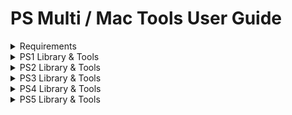 # PS Multi / Mac Tools User Guide

<details>
<summary>Requirements</summary>

### Windows
- Windows 10 or 11 with .NET Framework 4.8.1 is recommended

### macOS
- macOS 12.0 or higher (Intel x86 or Apple ARM64)
- Homebrew with following packages :
  - 'wget' (Used for mirroring directories from FTP)
  - 'jdk11' (Used for sending .jar payloads)
  - 'netcat' (Used to dump self files - more stable than macOS's 'nc')
  - 'pv' (Used to track the progress of SELF files dumping -> not working yet)

### PS5
- FTP Tools require an active FTP server running on the PS5.

</details>

<details>
<summary>PS1 Library & Tools</summary>

### Backup Manager
#### Load game backups
1. Click on Library -> Load a new folder on the top menu
2. Select a folder containing your game backups (.bin format).

#### Copy game backups
1. Right-click on a game and select 'Copy to'.
2. Now select the folder where you want to copy the selected game.

### Tools
#### Merge .bin files of a game
1. Click on Tools -> Merge .bin files on the top menu
2. Browse the .cue file of the game that you want to merge
3. Optional: Add more .cue files to process more games
4. Click on 'Merge selected' if you want to merge only the selected game or click on 'Merge all' to process all added .cue files
</details>

<details>
<summary>PS2 Library & Tools</summary>

### Backup Manager
#### Load game backups
1. Click on Library -> "Load a new folder" on the top menu
2. Select a folder containing your game backups (.iso/.cso format).

#### Copy game backups
1. Right-click on a game and select 'Copy to'.
2. Now select the folder where you want to copy the selected game.

### Tools
#### Send games to the mast1c0re Network Game Loader
1. Right-click on a game inside the library and select 'Send to PS4-5'.
2. On the next window (Payload Sender) enter your PS5 IP
3. Send the mast1c0re Network Game Loader if not done yet
4. Send the game with 'Send ISO'

#### Convert BIN/CUE to ISO
1. Click on Tools -> "Convert BIN/CUE to ISO" on the top menu
2. Browse the game's .bin or .cue file
3. Click on "Convert" and wait until done

#### PSX Homebrew & Games Installer
1. Click on Tools -> "XMB Homebrew/Games Installer" on the top menu
2. Visit https://github.com/SvenGDK/PSX-XMB-Manager for more information
</details>

<details>
<summary>PS3 Library & Tools</summary>

## To be completed.

</details>

<details>
<summary>PS4 Library & Tools</summary>

## To be completed.

</details>

<details>
<summary>PS5 Library & Tools</summary>

## Backup Manager
### Load local game & app backups
`Windows`
1. Click on Library -> "Load folder with games and apps" on the top menu
2. Select a folder containing your game/app backups.

`macOS`
1. Click on Library -> "Load backup folder"
2. Select a folder containing your game/app backups.

**Note:** Game or App backups must contain a /sce_sys/param.json file.</br>
**Note 2:** .pkg files are also supported on Windows.

### Load installed games & apps over FTP
`Windows only`
1. Enter your PS5 IP & Port in the Settings on the top menu (IP:PORT)
2. Send a payload that enables FTP access
3. Click on Library -> "Load installed games and apps over FTP" on the top menu

#### Game Library Context Menu Options :
- Copy (game/app) To -> Copies the selected game to a destination drive or folder
- Play Soundtrack -> Plays the included at9 soundtrack of the game (if available)
- Check for updates -> Checks for available game patches
- Open (game) folder -> Opens the folder containing the game files
- Browse assets -> Opens the assets browser for the selected game
`Windows only`
- Change game/app type -> Changes the "applicationCategoryType" of the selected game or app
- Rename game/app -> Renames the game or app to a desired title for all languages
- Change game/app icon -> Replace the game or app's icon0.png file
- Change game/app background -> Replace the game or app's pic0.png file
- Change game/app soundtrack -> Replace the game or app's snd0.at9 file

## Tools
### Payload & Mast1c0re PS2 Game Sender
#### Payload Sender
`Windows / macOS`
1. Enter your PS5 IP and port that should receive the payload
2. Select a payload in .elf or .bin format (or from the list in macOS)
   - macOS also supports sending .jar files if jdk11 is installed via homebrew
3. Send the payload by clicking on 'Send'

#### Mast1c0re PS2 Game Sender
`Windows only`
1. Enter your PS5 IP and port of the mast1c0re Network Game Loader
2. Browse a PS2 game in .iso format
3. Send the game by clicking on 'Send ISO'

### Blu Ray Disc Burner
`Windows / macOS`
1. Select your disc drive from the list (**Caution:** Only supports 1 disc drive connected.)
2. Browse the .iso file to burn
3. Click on 'Burn Disc' and wait until finished

### GP5 Creator
`Windows only`

The GP5 Creator can create a .gp5 project file that can be used to build a PS5 .pkg using the publishing tools.</br>
The publishing tools are not included and need to be added manually at "/Tools/PS5/".</br>
Inside the GP5 Creator you can also extract a PS5 .pkg if you know the passcode.</br>
**Note:** Extracting a .pkg probably requires the same or a higher version of the publishing tools.

1. At the Save Path, click on "..." and save the new .gp5 project
2. Leave the passcode or enter a new one with the same lenght
3. Click on "Create" to create the .gp5 project file
4. Add files and folders using the "File" or "Folder" button
5. Specify the "Destination Path" inside the .pkg
6. Leave the "Add to Chunk#" field or enter another decimal value
7. Click on "Add to chunk" to add the file or folder inside the .pkg

### Param / Manifest Editor
`Windows / macOS`
#### param.json Editor
##### Creating and modifying new param.json file
1. On the top menu select "File" -> "New"
2. Select a parameter from the list and modify the value with the "Save changes" button
   - You can also add a new parameter by selecting a parameter from the list, setting the value and clicking on "Add param"
   - You can also delete a selected parameter by clicking the "Remove param" button
   - Some parameters require you to open the advanced param editor to modify their values
3. On the top menu select "File" -> "Save" to save the new param.json file

##### Loading and modifying new param.json file
1. On the top menu select "File" -> "Load param.json"
2. Select a parameter from the list and modify the value with the "Save changes" button
   - You can also add a new parameter by selecting a parameter from the list, setting the value and clicking on "Add param"
   - You can also delete a selected parameter by clicking the "Remove param" button
   - Some parameters require you to open the advanced param editor to modify their values
3. On the top menu select "File" -> "Save" to save the param.json file

##### param.json Help
- You can find useful information about all the parameters in the PSDevWiki :
   - https://www.psdevwiki.com/ps5/Param.json

#### PKG Builder
`Windows only`

The PKG Builder only supports .gp5 project files.
1. Browse your .gp5 project
2. Select a save path for the new .pkg file
3. Hit "Build PKG" and wait until the process is done

### PKG Merger
`Windows / macOS`

The PKG Merger supports PS4 & PS5 .pkg files.
1. Select a directory that contains all .pkg files that should be merged
   - *_0.pkg, *_1.pkg, *_2.pkg, ...
2. Click on "Merge" (Windows) / "Start Merge" (macOS) and wait until the process is done

### AT9 <-> WAV Converter
`Windows only`

The AT9 <-> WAV Converter allows you to convert .wav audio files to .at9 and vice versa.
1. Select a .wav or .at9 file
2. Select a bitrate and sampling rate or leave the fields empty
3. Click on "Convert" and wait until done

### FTP Browser
`Windows / macOS`
1. Enter your PS5 IP & Port (**Windows:** In the Settings on the top menu IP:PORT)
2. Click on "Connect and list content" (Windows) / "Connect" (macOS)

#### Available Context-Menu Options
- Download -> Download the selected file or folder (folder not available yet in macOS)
- Upload a file or folder -> Upload a single file or an entire folder (folder not available yet in macOS)
- Delete -> Delete the selected file or folder
- Rename -> Rename the selected file or folder
- Create a new directory -> Creates a new folder at the current path

### FTP Grabber
`Windows / macOS`
#### Options :
1. **Create a full dump** (Windows) / **Create a full game dump including metadata** (macOS)
   - This option will :
      1. Dump the FULL contents of "/mnt/sandbox/pfsmnt/GAMEID-app0"
      2. Dump contents of "/system_data/priv/appmeta/GAMEID/" to ".../GAMEID-app0/sce_sys"
      3. Dump contents of "/user/appmeta/GAMEID/" to ".../GAMEID-app0/sce_sys"
      4. Read "npbind.dat" to get the NPRW id.
      5. Copy "/user/np_uds/nobackup/conf/NPRWID/uds.ucp" to ".../GAMEID-app0/sce_sys/uds/uds00.ucp"
      6. Copy "/user/trophy2/nobackup/conf/NPRWID/TROPHY.UCP" to ".../GAMEID-app0/sce_sys/trophy2/trophy00.ucp"
2. **Dump metadata only** (Windows) / **Dump only game metadata** (macOS)
   - This option will :
      1. Read the GAME id ONLY from "/mnt/sandbox/pfsmnt/"
      2. Dump contents of "/system_data/priv/appmeta/GAMEID/" to ".../GAMEID-app0/sce_sys"
      3. Dump contents of "/user/appmeta/GAMEID/" to ".../GAMEID-app0/sce_sys"
      4. Read "npbind.dat" to get the NPRW id.
      5. Copy "/user/np_uds/nobackup/conf/NPRWID/uds.ucp" to ".../GAMEID-app0/sce_sys/uds/uds00.ucp"
      6. Copy "/user/trophy2/nobackup/conf/NPRWID/TROPHY.UCP" to ".../GAMEID-app0/sce_sys/trophy2/trophy00.ucp"
3. **Dump SELF files only**
   - This option will :
      1. Dump the SELF files to the selected dump directory "./self-dump.tar"

#### Dumping a game
1. Enter your PS5 IP & Port (**Windows:** In the Settings on the top menu IP:PORT)
2. Select "/mnt/sandbox/pfsmnt/" from the list
3. Choose a directory where the game should be dumped
4. Check the option "Create a full dump" (Windows) / "Create a full game dump including metadata" (macOS)
5. Click on "Start Download" to start dumping</br>
    **Note:** This process can take some hours depending on the game size. Keep your PS5 & PC powered on.

#### Dumping SELF files
1. Send the ps5-self-dumper payload to your PS5
2. Enter the PS5 IP & Payload Port (**Windows:** In the Settings on the top menu IP:PORT)
3. Select "/mnt/sandbox/pfsmnt/" from the list
4. Choose a directory where the SELF files should be dumped (as single .tar archive)
5. Check the option "Dump SELF files only"
6. Click on "Start Download" to start dumping and wait until done

### RCO Dumper & Extractor
`Windows only`
#### RCO Dumper
1. Enter your PS5 IP & Port (**Windows:** In the Settings on the top menu IP:PORT)
2. Select a save directory for the .rco files
3. Click on "Get files" and wait until the files are dumped

#### RCO Extractor
1. Select a folder containing .rco files or select a single .rco file
2. Click on "Extract" and wait until the .rco file(s) is/are extracted

### Game Patches
`Windows / macOS`
#### Search & Download Game Patches
`Windows`
1. Click on "Downloads" -> "Patches" -> "Official game patches" on the top menu OR right-click a game in the library and select "Check for updates"
2. Enter a game ID (like PPSA02081) and click on "Search"
3. A new window will be opened with a list of available patches (if nothing shows up just move the window (WebView bug) or retry)
4. Select the patch you want to download and download each piece pkg of this update (if there is more than 1 piece)
   - You can add the download to the queue and download it later or together with other ones
5. All downloads will be stored in the "Downloads" folder on the same location as PS Multi Tools

`macOS`
1. Simply do a right-click in the games library and select "Check for updates" on an empty selection or on a selected game
2. Enter a game ID (like PPSA02081) and click on "Search"
3. A new window will be opened with a list of available patches
4. Select the patch you want to download and download each piece pkg of this update (if there is more than 1 piece)
   - You can add the download to the queue and download it later or together with other ones
5. All downloads will be stored in the default "Downloads" folder

### Fake sign self files
`Windows / macOS`
#### make_fself
`Windows`
1. Click on "Tools" -> "Build / Create" -> "Fake sign SELF files" on the top menu
2. Select a dumped game backup folder that contains the decrypted SELF files (already unpacked and replaced)
3. Click on "Make" and wait until done

`macOS`
1. Select the "make_fSELF" tab on the top
2. Select a dumped game backup folder that contains the decrypted SELF files (already unpacked and replaced)
3. Click on "Make" and wait until done

</details>

